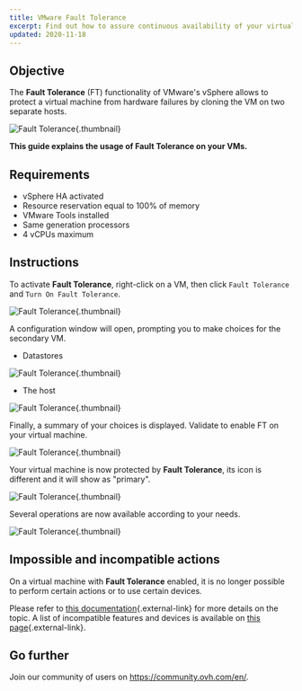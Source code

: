 ```yaml
---
title: VMware Fault Tolerance
excerpt: Find out how to assure continuous availability of your virtual machine by using Fault Tolerance
updated: 2020-11-18
---
```


## Objective

The **Fault Tolerance** (FT) functionality of VMware's vSphere allows to protect a virtual machine from hardware failures by cloning the VM on two separate hosts.

![Fault Tolerance](FT10v2.gif){.thumbnail}

**This guide explains the usage of Fault Tolerance on your VMs.**

## Requirements

- vSphere HA activated
- Resource reservation equal to 100% of memory
- VMware Tools installed
- Same generation processors
- 4 vCPUs maximum

## Instructions

To activate **Fault Tolerance**, right-click on a VM, then click `Fault Tolerance` and `Turn On Fault Tolerance`.

![Fault Tolerance](FT.png){.thumbnail}

A configuration window will open, prompting you to make choices for the secondary VM.

- Datastores

![Fault Tolerance](FT1.png){.thumbnail}

- The host

![Fault Tolerance](FT2.png){.thumbnail}

Finally, a summary of your choices is displayed. Validate to enable FT on your virtual machine.

![Fault Tolerance](FT3.png){.thumbnail}

Your virtual machine is now protected by **Fault Tolerance**, its icon is different and it will show as "primary".

![Fault Tolerance](FT4.png){.thumbnail}

Several operations are now available according to your needs.

![Fault Tolerance](FT5.png){.thumbnail}

## Impossible and incompatible actions

On a virtual machine with **Fault Tolerance** enabled, it is no longer possible to perform certain actions or to use certain devices.

Please refer to [this documentation](https://docs.vmware.com/en/VMware-vSphere/6.7/com.vmware.vsphere.avail.doc/GUID-F5264795-11DA-4242-B774-8C3450997033.html){.external-link} for more details on the topic. A list of incompatible features and devices is available on [this page](https://docs.vmware.com/en/VMware-vSphere/6.7/com.vmware.vsphere.avail.doc/GUID-C1749AD4-70E2-406C-864C-719F54BF1BC1.html){.external-link}.

## Go further

Join our community of users on <https://community.ovh.com/en/>.
